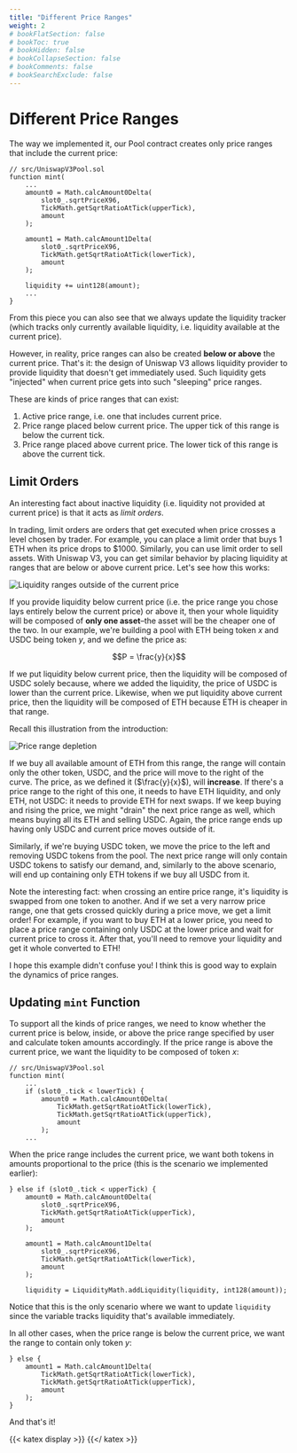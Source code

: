 ```yaml
---
title: "Different Price Ranges"
weight: 2
# bookFlatSection: false
# bookToc: true
# bookHidden: false
# bookCollapseSection: false
# bookComments: false
# bookSearchExclude: false
---
```


# Different Price Ranges

The way we implemented it, our Pool contract creates only price ranges that include the current price:
```solidity
// src/UniswapV3Pool.sol
function mint(
    ...
    amount0 = Math.calcAmount0Delta(
        slot0_.sqrtPriceX96,
        TickMath.getSqrtRatioAtTick(upperTick),
        amount
    );

    amount1 = Math.calcAmount1Delta(
        slot0_.sqrtPriceX96,
        TickMath.getSqrtRatioAtTick(lowerTick),
        amount
    );

    liquidity += uint128(amount);
    ...
}
```

From this piece you can also see that we always update the liquidity tracker (which tracks only currently available
liquidity, i.e. liquidity available at the current price).

However, in reality, price ranges can also be created **below or above** the current price. That's it: the design of
Uniswap V3 allows liquidity provider to provide liquidity that doesn't get immediately used. Such liquidity gets "injected"
when current price gets into such "sleeping" price ranges.

These are kinds of price ranges that can exist:
1. Active price range, i.e. one that includes current price.
1. Price range placed below current price. The upper tick of this range is below the current tick.
1. Price range placed above current price. The lower tick of this range is above the current tick.

## Limit Orders

An interesting fact about inactive liquidity (i.e. liquidity not provided at current price) is that it acts as *limit
orders*.

In trading, limit orders are orders that get executed when price crosses a level chosen by trader. For example, you can
place a limit order that buys 1 ETH when its price drops to $1000. Similarly, you can use limit order to sell assets.
With Uniswap V3, you can get similar behavior by placing liquidity at ranges that are below or above current price. Let's
see how this works:

![Liquidity ranges outside of the current price](/images/milestone_3/ranges_outside_current_price.png)

If you provide liquidity below current price (i.e. the price range you chose lays entirely below the current price) or
above it, then your whole liquidity will be composed of **only one asset**–the asset will be the cheaper one of the two.
In our example, we're building a pool with ETH being token $x$ and USDC being token $y$, and we define the price as:

$$P = \frac{y}{x}$$

If we put liquidity below current price, then the liquidity will be composed of USDC solely because, where we added the
liquidity, the price of USDC is lower than the current price. Likewise, when we put liquidity above current price, then
the liquidity will be composed of ETH because ETH is cheaper in that range.

Recall this illustration from the introduction:

![Price range depletion](/images/milestone_1/range_depleted.png)

If we buy all available amount of ETH from this range, the range will contain only the other token, USDC, and
the price will move to the right of the curve. The price, as we defined it ($\frac{y}{x}$), will **increase**. If there's a price range
to the right of this one, it needs to have ETH liquidity, and only ETH, not USDC: it needs to provide ETH for next swaps.
If we keep buying and rising the price, we might "drain" the next price range as well, which means buying all its ETH and
selling USDC. Again, the price range ends up having only USDC and current price moves outside of it.

Similarly, if we're buying USDC token, we move the price to the left and removing USDC tokens from the pool. The next
price range will only contain USDC tokens to satisfy our demand, and, similarly to the above scenario, will end up containing
only ETH tokens if we buy all USDC from it.

Note the interesting fact: when crossing an entire price range, it's liquidity is swapped from one token to another. And
if we set a very narrow price range, one that gets crossed quickly during a price move, we get a limit order! For example,
if you want to buy ETH at a lower price, you need to place a price range containing only USDC at the lower price and
wait for current price to cross it. After that, you'll need to remove your liquidity and get it whole converted to ETH!

I hope this example didn't confuse you! I think this is good way to explain the dynamics of price ranges.

## Updating `mint` Function

To support all the kinds of price ranges, we need to know whether the current price is below, inside, or above the price
range specified by user and calculate token amounts accordingly. If the price range is above the current price, we want
the liquidity to be composed of token $x$:

```solidity
// src/UniswapV3Pool.sol
function mint(
    ...
    if (slot0_.tick < lowerTick) {
        amount0 = Math.calcAmount0Delta(
            TickMath.getSqrtRatioAtTick(lowerTick),
            TickMath.getSqrtRatioAtTick(upperTick),
            amount
        );
    ...
```

When the price range includes the current price, we want both tokens in amounts proportional to the price (this is the
scenario we implemented earlier):
```solidity
} else if (slot0_.tick < upperTick) {
    amount0 = Math.calcAmount0Delta(
        slot0_.sqrtPriceX96,
        TickMath.getSqrtRatioAtTick(upperTick),
        amount
    );

    amount1 = Math.calcAmount1Delta(
        slot0_.sqrtPriceX96,
        TickMath.getSqrtRatioAtTick(lowerTick),
        amount
    );

    liquidity = LiquidityMath.addLiquidity(liquidity, int128(amount));
```
Notice that this is the only scenario where we want to update `liquidity` since the variable tracks liquidity that's
available immediately.

In all other cases, when the price range is below the current price, we want the range to contain only token $y$:
```solidity
} else {
    amount1 = Math.calcAmount1Delta(
        TickMath.getSqrtRatioAtTick(lowerTick),
        TickMath.getSqrtRatioAtTick(upperTick),
        amount
    );
}
```

And that's it!


{{< katex display >}} {{</ katex >}}